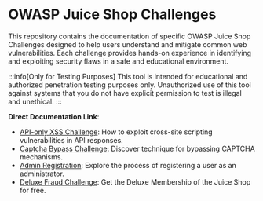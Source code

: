 # OWASP Juice Shop Challenges

This repository contains the documentation of specific OWASP Juice Shop Challenges designed to help users understand and mitigate common web vulnerabilities. Each challenge provides hands-on experience in identifying and exploiting security flaws in a safe and educational environment.

:::info[Only for Testing Purposes]
This tool is intended for educational and authorized penetration testing purposes only. Unauthorized use of this tool against systems that you do not have explicit permission to test is illegal and unethical.
:::

**Direct Documentation Link**:

- [API-only XSS Challenge](./api-only-xss.md): How to exploit cross-site scripting vulnerabilities in API responses.
- [Captcha Bypass Challenge](./captcha-bypass.md): Discover technique for bypassing CAPTCHA mechanisms.
- [Admin Registration](./admin-registration.md): Explore the process of registering a user as an administrator.
- [Deluxe Fraud Challenge](./deluxe-fraud.md): Get the Deluxe Membership of the Juice Shop for free.
